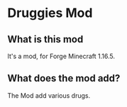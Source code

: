 # Druggies Mod

## What is this mod

It's a mod, for Forge Minecraft 1.16.5.

## What does the mod add?

The Mod add various drugs.
